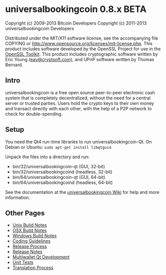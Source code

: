 universalbookingcoin 0.8.x BETA
====================

Copyright (c) 2009-2013 Bitcoin Developers
Copyright (c) 2011-2013 universalbookingcoin Developers

Distributed under the MIT/X11 software license, see the accompanying
file COPYING or http://www.opensource.org/licenses/mit-license.php.
This product includes software developed by the OpenSSL Project for use in the [OpenSSL Toolkit](http://www.openssl.org/). This product includes
cryptographic software written by Eric Young ([eay@cryptsoft.com](mailto:eay@cryptsoft.com)), and UPnP software written by Thomas Bernard.


Intro
---------------------
universalbookingcoin is a free open source peer-to-peer electronic cash system that is
completely decentralized, without the need for a central server or trusted
parties.  Users hold the crypto keys to their own money and transact directly
with each other, with the help of a P2P network to check for double-spending.


Setup
---------------------
You need the Qt4 run-time libraries to run universalbookingcoin-Qt. On Debian or Ubuntu:
	`sudo apt-get install libqtgui4`

Unpack the files into a directory and run:

- bin/32/universalbookingcoin-qt (GUI, 32-bit)
- bin/32/universalbookingcoind (headless, 32-bit)
- bin/64/universalbookingcoin-qt (GUI, 64-bit)
- bin/64/universalbookingcoind (headless, 64-bit)

See the documentation at the [universalbookingcoin Wiki](http://universalbookingcoin.info)
for help and more information.


Other Pages
---------------------
- [Unix Build Notes](build-unix.md)
- [OSX Build Notes](build-osx.md)
- [Windows Build Notes](build-msw.md)
- [Coding Guidelines](coding.md)
- [Release Process](release-process.md)
- [Release Notes](release-notes.md)
- [Multiwallet Qt Development](multiwallet-qt.md)
- [Unit Tests](unit-tests.md)
- [Translation Process](translation_process.md)
